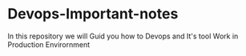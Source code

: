 # Devops-Important-notes
In this repository we will Guid you how to Devops and It's tool Work in Production Envirornment 
